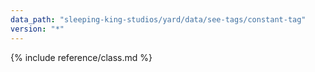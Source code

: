 ```yaml
---
data_path: "sleeping-king-studios/yard/data/see-tags/constant-tag"
version: "*"
---
```


{% include reference/class.md %}
